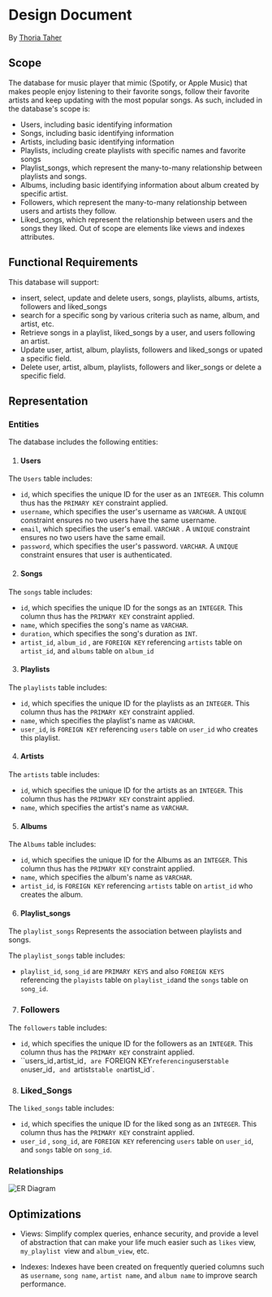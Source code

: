# Design Document

By [Thoria Taher](https://github.com/thoriataher)

## Scope

The database for music player that mimic (Spotify, or Apple Music) that makes people enjoy listening to their favorite songs, follow their favorite artists and keep updating with the most popular songs. As such, included in the database's scope is:

* Users, including basic identifying information
* Songs, including basic identifying information
* Artists, including basic identifying information
* Playlists, including create playlists with specific names and favorite songs
* Playlist_songs, which represent the many-to-many relationship between playlists and songs.
* Albums, including basic identifying information about album created by specific artist.
* Followers, which represent the many-to-many relationship between users and artists they follow.
* Liked_songs, which represent the relationship between users and the songs they liked.
Out of scope are elements like views and indexes attributes.

## Functional Requirements

This database will support:

* insert, select, update and delete users, songs, playlists, albums, artists, followers and liked_songs
* search for a specific song by various criteria such as name, album, and artist, etc.
* Retrieve songs in a playlist, liked_songs by a user, and users following an artist.
* Update user, artist, album, playlists, followers and liked_songs or upated a specific field.
* Delete user, artist, album, playlists, followers and liker_songs or delete a specific field.



## Representation

### Entities

The database includes the following entities:

1. #### Users

The `Users` table includes:

* `id`, which specifies the unique ID for the user as an `INTEGER`. This column thus has the `PRIMARY KEY` constraint applied.
* `username`, which specifies the user's username as `VARCHAR`. A `UNIQUE` constraint ensures no two users have the same username.
* `email`, which specifies the user's email. `VARCHAR` . A `UNIQUE` constraint ensures no two users have the same email.
* `password`, which specifies the user's password. `VARCHAR`. A `UNIQUE` constraint ensures that user is authenticated.

2. #### Songs

The `songs` table includes:

* `id`, which specifies the unique ID for the songs as an `INTEGER`. This column thus has the `PRIMARY KEY` constraint applied.
* `name`, which specifies the song's  name as `VARCHAR`.
* `duration`, which specifies the song's duration as `INT`.
* `artist_id`, `album_id` , are `FOREIGN KEY` referencing `artists` table on `artist_id`, and `albums` table on `album_id`


3. #### Playlists

The `playlists` table includes:

* `id`, which specifies the unique ID for the playlists as an `INTEGER`. This column thus has the `PRIMARY KEY` constraint applied.
* `name`, which specifies the playlist's  name as `VARCHAR`.
* `user_id`, is `FOREIGN KEY` referencing `users` table on `user_id` who creates this playlist.

4. #### Artists

The `artists` table includes:

* `id`, which specifies the unique ID for the artists as an `INTEGER`. This column thus has the `PRIMARY KEY` constraint applied.
* `name`, which specifies the artist's  name as `VARCHAR`.

5. #### Albums

The `Albums` table includes:

* `id`, which specifies the unique ID for the Albums as an `INTEGER`. This column thus has the `PRIMARY KEY` constraint applied.
* `name`, which specifies the album's  name as `VARCHAR`.
* `artist_id`, is `FOREIGN KEY` referencing `artists` table on `artist_id` who creates the album.

6. #### Playlist_songs

The `playlist_songs` Represents the association between playlists and songs.

The `playlist_songs` table includes:
* `playlist_id`, `song_id` are `PRIMARY KEYS` and also `FOREIGN KEYS` referencing the `playists` table on `playlist_id`and the `songs` table on `song_id`.

7. ### Followers
The `followers` table includes:
* `id`, which specifies the unique ID for the followers as an `INTEGER`. This column thus has the `PRIMARY KEY` constraint applied.
* ``users_id` , `artist_id`, are `FOREIGN KEY` referencing `users` table on `user_id`, and `artists` table on `artist_id`.

8. ### Liked_Songs
The `liked_songs` table includes:
* `id`, which specifies the unique ID for the liked song as an `INTEGER`. This column thus has the `PRIMARY KEY` constraint applied.
* `user_id` , `song_id`, are `FOREIGN KEY` referencing `users` table on `user_id`, and `songs` table on `song_id`.




### Relationships

![ER Diagram](/workspaces/113485245/sample-project/diagram.png)

## Optimizations

* Views: Simplify complex queries, enhance security, and provide a level of abstraction that can make your life much easier such as `likes` view, `my_playlist `view and `album_view`, etc.

* Indexes: Indexes have been created on frequently queried columns such as `username`, `song name`, `artist name`, and `album name` to improve search performance.


